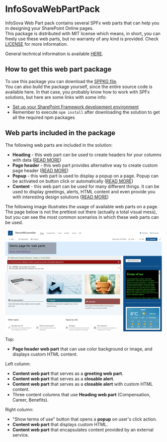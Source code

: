 # InfoSovaWebPartPack

InfoSova Web Part pack contains several SPFx web parts that can help you in designing your SharePoint Online pages.<br/>
This package is distributed with MIT license which means, in short, you can freely use these web parts, but no warranty of any kind is provided.
Check [LICENSE](LICENSE) for more information.

General technical information is available [HERE](gitHubAssets/README-TECHNICAL.md).

## How to get this web part package

To use this package you can download the [SPPKG file](sharepoint/solution/InfoSovaPackWebPartPackage.sppkg).<br/>
You can also build the package yourself, since the entire source code is available here.
In that case, you probably know how to work with SPFx solutions, but here are some links with some info:
- [Set up your SharePoint Framework development environment](https://learn.microsoft.com/en-us/sharepoint/dev/spfx/set-up-your-development-environment)
- Remember to execute `npm install` after downloading the solution to get all the required npm packages

## Web parts included in the package

The following web parts are included in the solution:
- **Heading** - this web part can be used to create headers for your columns with data ([READ MORE](gitHubAssets/README-HEADING.md))
- **Page header** - this web part provides alternative way to create custom page header ([READ MORE](gitHubAssets/README-PAGEHEADER.md))
- **Popup** - this web part is used to display a popup on a page. Popup can be activated on button click or automatically ([READ MORE](gitHubAssets/README-POPUP.md))
- **Content** - this web part can be used for many different things. It can be used to display greetings, alerts, HTML content and even provide you with interesting design solutions ([READ MORE](gitHubAssets/README-CONTENT.md))

The following image illustrates the usage of available web parts on a page.
The page below is not the prettiest out there (actually a total visual mess), but you can see the most common scenarios in which these web parts can be used.

![Page that displays web parts in action](gitHubAssets/ScreenWhole.png)

Top:
- **Page header web part** that can use color background or image, and displays custom HTML content.

Left column:
- **Content web part** that serves as a **greeting web part**.
- **Content web part** that serves as a **closable alert**.
- **Content web part** that serves as a **closable alert** with custom HTML content.
- Three content columns that use **Heading web part** (Compensation, Career, Benefits).

Right column:
- "Show terms of use" button that opens a **popup** on user's click action.
- **Content web part** that displays custom HTML.
- **Content web part** that encapsulates content provided by an external service.



